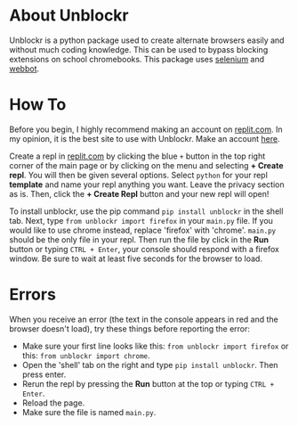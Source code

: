 # About Unblockr
Unblockr is a python package used to create alternate browsers easily and without much coding knowledge. This can be used to bypass blocking extensions on school chromebooks. This package uses [selenium](https://pypi.org/project/selenium/) and [webbot](https://pypi.org/project/webbot/).

# How To
Before you begin, I highly recommend making an account on [replit.com](https://replit.com). In my opinion, it is the best site to use with Unblockr. Make an account [here](https://replit.com/signup).

Create a repl in [replit.com](https://replit.com) by clicking the blue `+` button in the top right corner of the main page or by clicking on the menu and selecting **+ Create repl**. You will then be given several options. Select `python` for your repl __template__ and name your repl anything you want. Leave the privacy section as is. Then, click the **+ Create Repl** button and your new repl will open!

To install unblockr, use the pip command `pip install unblockr` in the shell tab. Next, type `from unblockr import firefox` in your `main.py` file.  If you would like to use chrome instead, replace 'firefox' with 'chrome'. `main.py` should be the only file in your repl. Then run the file by click in the **Run** button or typing `CTRL + Enter`, your console should respond with a firefox window. Be sure to wait at least five seconds for the browser to load.

# Errors
When you receive an error (the text in the console appears in red and the browser doesn't load), try these things before reporting the error:
* Make sure your first line looks like this: `from unblockr import firefox` or this: `from unblockr import chrome`.
* Open the 'shell' tab on the right and type `pip install unblockr`. Then press enter.
* Rerun the repl by pressing the **Run** button at the top or typing `CTRL + Enter`.
* Reload the page.
* Make sure the file is named `main.py`.
